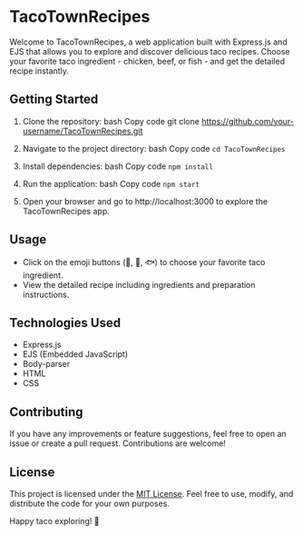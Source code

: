 # TacoTownRecipes
Welcome to TacoTownRecipes, a web application built with Express.js and EJS that allows you to explore and discover delicious taco recipes. Choose your favorite taco ingredient - chicken, beef, or fish - and get the detailed recipe instantly.

## Getting Started
1. Clone the repository:
bash
Copy code
git clone https://github.com/your-username/TacoTownRecipes.git

2. Navigate to the project directory:
bash
Copy code
`cd TacoTownRecipes`

3. Install dependencies:
bash
Copy code
`npm install`

4. Run the application:
bash
Copy code
`npm start`

5. Open your browser and go to http://localhost:3000 to explore the TacoTownRecipes app.

## Usage
* Click on the emoji buttons (🍗, 🥩, 🐟) to choose your favorite taco ingredient.
* View the detailed recipe including ingredients and preparation instructions.
## Technologies Used
* Express.js
* EJS (Embedded JavaScript)
* Body-parser
* HTML
* CSS
## Contributing
If you have any improvements or feature suggestions, feel free to open an issue or create a pull request. Contributions are welcome!

## License
This project is licensed under the [MIT License](LICENSE). Feel free to use, modify, and distribute the code for your own purposes.

Happy taco exploring! 🌮

